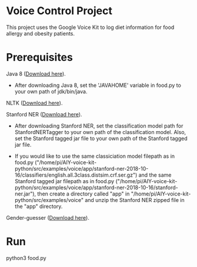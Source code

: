 # Voice Control Project
This project uses the Google Voice Kit to log diet information for food allergy and obesity patients. 

# Prerequisites
Java 8 ([Download here](https://www.oracle.com/technetwork/java/javase/downloads/java-archive-javase8-2177648.html)).

- After downloading Java 8, set the 'JAVAHOME' variable in food.py to your own path of jdk/bin/java.

NLTK ([Download here](https://www.nltk.org/install.html)).

Stanford NER ([Download here](https://nlp.stanford.edu/software/CRF-NER.html)).
- After downloading Stanford NER, set the classification model path for StanfordNERTagger to your own path of the classification model. Also, set the Stanford tagged jar file to your own path of the Stanford tagged jar file. 

- If you would like to use the same classiciation model filepath as in food.py ("/home/pi/AIY-voice-kit-python/src/examples/voice/app/stanford-ner-2018-10-16/classifiers/english.all.3class.distsim.crf.ser.gz") and the same Stanford tagged jar filepath as in food.py ("/home/pi/AIY-voice-kit-python/src/examples/voice/app/stanford-ner-2018-10-16/stanford-ner.jar"), then create a directory called "app" in "/home/pi/AIY-voice-kit-python/src/examples/voice" and unzip the Stanford NER zipped file in the "app" directory. 

Gender-guesser ([Download here](https://test.pypi.org/project/gender-guesser/)).

# Run
python3 food.py
